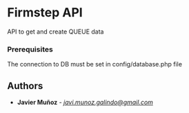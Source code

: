 # Firmstep API

API to get and create QUEUE data

### Prerequisites
The connection to DB must be set in config/database.php file 

## Authors

* **Javier Muñoz** - *javi.munoz.galindo@gmail.com*

